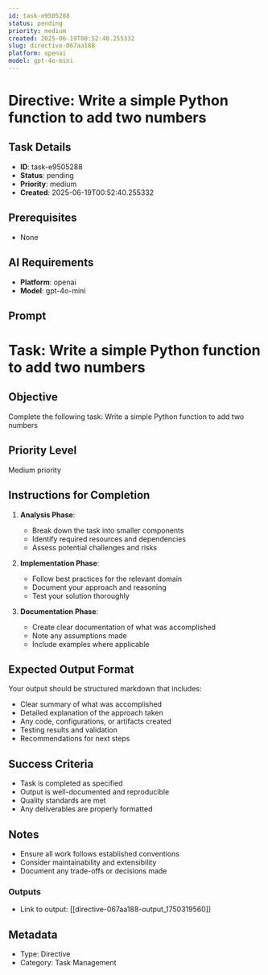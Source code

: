 ```yaml
---
id: task-e9505288
status: pending
priority: medium
created: 2025-06-19T00:52:40.255332
slug: directive-067aa188
platform: openai
model: gpt-4o-mini
---
```


# Directive: Write a simple Python function to add two numbers

## Task Details
- **ID**: task-e9505288
- **Status**: pending
- **Priority**: medium
- **Created**: 2025-06-19T00:52:40.255332

## Prerequisites
- None

## AI Requirements
- **Platform**: openai
- **Model**: gpt-4o-mini

## Prompt
# Task: Write a simple Python function to add two numbers

## Objective
Complete the following task: Write a simple Python function to add two numbers

## Priority Level
Medium priority

## Instructions for Completion
1. **Analysis Phase**: 
   - Break down the task into smaller components
   - Identify required resources and dependencies
   - Assess potential challenges and risks

2. **Implementation Phase**:
   - Follow best practices for the relevant domain
   - Document your approach and reasoning
   - Test your solution thoroughly

3. **Documentation Phase**:
   - Create clear documentation of what was accomplished
   - Note any assumptions made
   - Include examples where applicable

## Expected Output Format
Your output should be structured markdown that includes:
- Clear summary of what was accomplished
- Detailed explanation of the approach taken
- Any code, configurations, or artifacts created
- Testing results and validation
- Recommendations for next steps

## Success Criteria
- Task is completed as specified
- Output is well-documented and reproducible
- Quality standards are met
- Any deliverables are properly formatted

## Notes
- Ensure all work follows established conventions
- Consider maintainability and extensibility
- Document any trade-offs or decisions made

### Outputs
- Link to output: [[directive-067aa188-output_1750319560]]

## Metadata
- Type: Directive
- Category: Task Management
